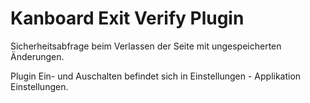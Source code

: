 # Kanboard Exit Verify Plugin

Sicherheitsabfrage beim Verlassen der Seite mit ungespeicherten Änderungen.

Plugin Ein- und Auschalten befindet sich in Einstellungen - Applikation Einstellungen.